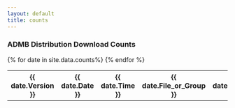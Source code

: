 ```yaml
---
layout: default
title: counts
---
```


<h3>ADMB Distribution Download Counts</h3>
<table>
{% for date in site.data.counts%}
<tr>
  <th>{{ date.Version }}</th>
  <th>{{ date.Date }}</th>
  <th>{{ date.Time }}</th>
  <th>{{ date.File_or_Group }}</th>
  <th>{{ date.Counts }}</th>
</tr>
{% endfor %}
</table>
